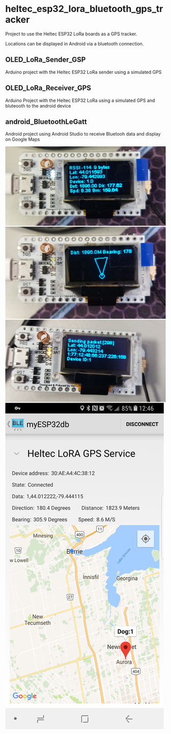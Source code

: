 # heltec_esp32_lora_bluetooth_gps_tracker

Project to use the Heltec ESP32 LoRa boards as a GPS tracker.

Locations can be displayed in Android via a bluetooth connection.

## OLED_LoRa_Sender_GSP
Arduino project with the Heltec ESP32 LoRa sender using a simulated GPS 
## OLED_LoRa_Receiver_GPS
Arduino Project with the Heltec ESP32 LoRa using a simulated GPS and bluteooth to the android device

## android_BluetoothLeGatt
Android project using Android Studio to receive Bluetooh data and display on Google Maps
 

![Receiver Local](https://github.com/darrylburke/heltec_esp32_lora_bluetooth_gps_tracker/blob/master/20180321_124652.jpg)
![Receiver Local](https://github.com/darrylburke/heltec_esp32_lora_bluetooth_gps_tracker/blob/master/20180321_124653.jpg)
![Sender](https://github.com/darrylburke/heltec_esp32_lora_bluetooth_gps_tracker/blob/master/20180321_124659.jpg)
![Android App](https://github.com/darrylburke/heltec_esp32_lora_bluetooth_gps_tracker/blob/master/Screenshot_20180321-124624.png)
